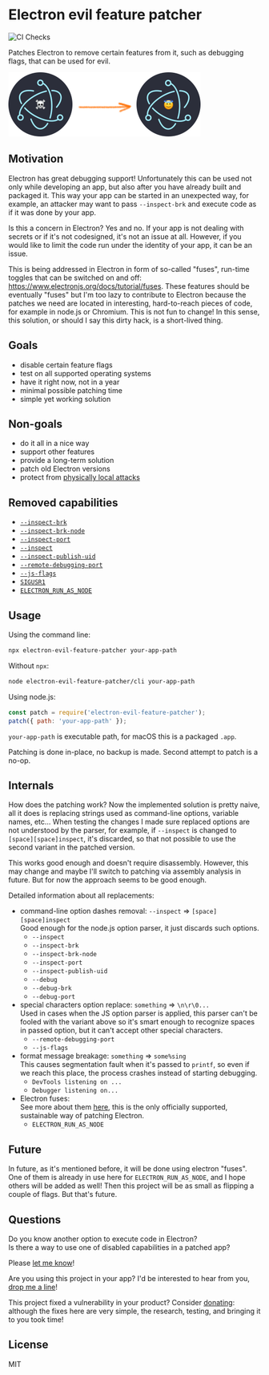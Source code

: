 # Electron evil feature patcher

![CI Checks](https://github.com/antelle/electron-evil-feature-patcher/workflows/CI%20Checks/badge.svg)

Patches Electron to remove certain features from it, such as debugging flags, that can be used for evil.

<img src="img/electron-evil-feature-patcher.png" alt="logo" width="384" />

## Motivation

Electron has great debugging support! Unfortunately this can be used not only while developing an app, but also after you have already built and packaged it. This way your app can be started in an unexpected way, for example, an attacker may want to pass `--inspect-brk` and execute code as if it was done by your app.

Is this a concern in Electron? Yes and no. If your app is not dealing with secrets or if it's not codesigned, it's not an issue at all. However, if you would like to limit the code run under the identity of your app, it can be an issue.

This is being addressed in Electron in form of so-called "fuses", run-time toggles that can be switched on and off: https://www.electronjs.org/docs/tutorial/fuses. These features should be eventually "fuses" but I'm too lazy to contribute to Electron because the patches we need are located in interesting, hard-to-reach pieces of code, for example in node.js or Chromium. This is not fun to change! In this sense, this solution, or should I say this dirty hack, is a short-lived thing.

## Goals

- disable certain feature flags
- test on all supported operating systems
- have it right now, not in a year
- minimal possible patching time
- simple yet working solution

## Non-goals

- do it all in a nice way
- support other features
- provide a long-term solution
- patch old Electron versions
- protect from [physically local attacks](https://chromium.googlesource.com/chromium/src/+/master/docs/security/faq.md#Why-arent-physically_local-attacks-in-Chromes-threat-model)

## Removed capabilities

- [`--inspect-brk`](https://www.electronjs.org/docs/api/command-line-switches#--inspect-brkhostport)
- [`--inspect-brk-node`](https://github.com/nodejs/node/blob/master/src/node_options.cc#L263)
- [`--inspect-port`](https://www.electronjs.org/docs/api/command-line-switches#--inspect-porthostport)
- [`--inspect`](https://www.electronjs.org/docs/api/command-line-switches#--inspecthostport)
- [`--inspect-publish-uid`](https://www.electronjs.org/docs/api/command-line-switches#--inspect-publish-uidstderrhttp)
- [`--remote-debugging-port`](https://www.electronjs.org/docs/api/command-line-switches#--remote-debugging-portport)
- [`--js-flags`](https://www.electronjs.org/docs/api/command-line-switches#--js-flagsflags)
- [`SIGUSR1`](https://nodejs.org/fr/docs/guides/debugging-getting-started/#enable-inspector)
- [`ELECTRON_RUN_AS_NODE`](https://www.electronjs.org/docs/api/environment-variables#electron_run_as_node)

## Usage

Using the command line:
```sh
npx electron-evil-feature-patcher your-app-path
```

Without `npx`:
```sh
node electron-evil-feature-patcher/cli your-app-path
```

Using node.js:
```js
const patch = require('electron-evil-feature-patcher');
patch({ path: 'your-app-path' });
```

`your-app-path` is executable path, for macOS this is a packaged `.app`.

Patching is done in-place, no backup is made. Second attempt to patch is a no-op.

## Internals

How does the patching work? Now the implemented solution is pretty naive, all it does is replacing strings used as command-line options, variable names, etc... When testing the changes I made sure replaced options are not understood by the parser, for example, if `--inspect` is changed to `[space][space]inspect`, it's discarded, so that not possible to use the second variant in the patched version.

This works good enough and doesn't require disassembly. However, this may change and maybe I'll switch to patching via assembly analysis in future. But for now the approach seems to be good enough.

Detailed information about all replacements:

- command-line option dashes removal: `--inspect` => `[space][space]inspect`  
  Good enough for the node.js option parser, it just discards such options. 
    - `--inspect`
    - `--inspect-brk`
    - `--inspect-brk-node`
    - `--inspect-port`
    - `--inspect-publish-uid`
    - `--debug`
    - `--debug-brk`
    - `--debug-port`
- special characters option replace: `something` => `\n\r\0...`  
    Used in cases when the JS option parser is applied, this parser can't be fooled with the variant above so it's smart enough to recognize spaces in passed option, but it can't accept other special characters.
    - `--remote-debugging-port`
    - `--js-flags`
- format message breakage: `something` => `some%sing`  
    This causes segmentation fault when it's passed to `printf`, so even if we reach this place, the process crashes instead of starting debugging.
    - `DevTools listening on ...`
    - `Debugger listening on...`
- Electron fuses:  
    See more about them [here](https://www.electronjs.org/docs/tutorial/fuses), this is the only officially supported, sustainable way of patching Electron.
    - `ELECTRON_RUN_AS_NODE`

## Future

In future, as it's mentioned before, it will be done using electron "fuses". One of them is already in use here for `ELECTRON_RUN_AS_NODE`, and I hope others will be added as well! Then this project will be as small as flipping a couple of flags. But that's future.

## Questions

Do you know another option to execute code in Electron?  
Is there a way to use one of disabled capabilities in a patched app?  

Please [let me know](https://github.com/antelle/electron-evil-feature-patcher/issues/new)!

Are you using this project in your app? I'd be interested to hear from you, [drop me a line](mailto:antelle.net@gmail.com?subject=electron-evil-feature-patcher)!

This project fixed a vulnerability in your product? Consider [donating](https://github.com/sponsors/antelle): although the fixes here are very simple, the research, testing, and bringing it to you took time!

## License

MIT
